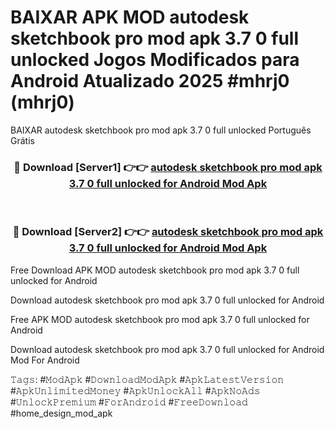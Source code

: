 # BAIXAR APK MOD autodesk sketchbook pro mod apk 3.7 0 full unlocked Jogos Modificados para Android Atualizado 2025 #mhrj0 (mhrj0)
BAIXAR autodesk sketchbook pro mod apk 3.7 0 full unlocked Português Grátis

<div align="center">
<h3>🔴 Download [Server1] 👉👉 <a href="https://apps.libra.edu.pl?title=autodesk_sketchbook_pro_mod_apk_3.7_0_full_unlocked&ref=21FP1">autodesk sketchbook pro mod apk 3.7 0 full unlocked for Android Mod Apk</a></h3><br>

<h3>🔴 Download [Server2] 👉👉 <a href="https://apps.libra.edu.pl?title=autodesk_sketchbook_pro_mod_apk_3.7_0_full_unlocked&ref=21FP1">autodesk sketchbook pro mod apk 3.7 0 full unlocked for Android Mod Apk</a></h3>
</div>


Free Download APK MOD autodesk sketchbook pro mod apk 3.7 0 full unlocked for Android

Download autodesk sketchbook pro mod apk 3.7 0 full unlocked for Android 

Free APK MOD autodesk sketchbook pro mod apk 3.7 0 full unlocked for Android 

Download autodesk sketchbook pro mod apk 3.7 0 full unlocked for Android Mod For Android

𝚃𝚊𝚐𝚜: #𝙼𝚘𝚍𝙰𝚙𝚔 #𝙳𝚘𝚠𝚗𝚕𝚘𝚊𝚍𝙼𝚘𝚍𝙰𝚙𝚔 #𝙰𝚙𝚔𝙻𝚊𝚝𝚎𝚜𝚝𝚅𝚎𝚛𝚜𝚒𝚘𝚗 #𝙰𝚙𝚔𝚄𝚗𝚕𝚒𝚖𝚒𝚝𝚎𝚍𝙼𝚘𝚗𝚎𝚢 #𝙰𝚙𝚔𝚄𝚗𝚕𝚘𝚌𝚔𝙰𝚕𝚕 #𝙰𝚙𝚔𝙽𝚘𝙰𝚍𝚜 #𝚄𝚗𝚕𝚘𝚌𝚔𝙿𝚛𝚎𝚖𝚒𝚞𝚖 #𝙵𝚘𝚛𝙰𝚗𝚍𝚛𝚘𝚒𝚍 #𝙵𝚛𝚎𝚎𝙳𝚘𝚠𝚗𝚕𝚘𝚊𝚍 #home_design_mod_apk